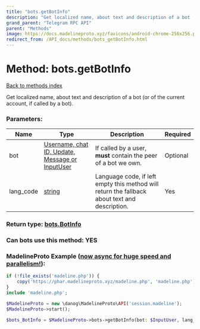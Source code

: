```yaml
---
title: "bots.getBotInfo"
description: "Get localized name, about text and description of a bot (or of the current account, if called by a bot)."
grand_parent: "Telegram RPC API"
parent: "Methods"
image: https://docs.madelineproto.xyz/favicons/android-chrome-256x256.png
redirect_from: /API_docs/methods/bots_getBotInfo.html
---
```

# Method: bots.getBotInfo
[Back to methods index](index.html)



Get localized name, about text and description of a bot (or of the current account, if called by a bot).

### Parameters:

| Name     |    Type       | Description | Required |
|----------|---------------|-------------|----------|
|bot|[Username, chat ID, Update, Message or InputUser](/API_docs/types/InputUser.html) | If called by a user, **must** contain the peer of a bot we own. | Optional|
|lang\_code|[string](/API_docs/types/string.html) | Language code, if left empty this method will return the fallback about text and description. | Yes|


### Return type: [bots.BotInfo](/API_docs/types/bots.BotInfo.html)

### Can bots use this method: **YES**


### MadelineProto Example ([now async for huge speed and parallelism!](https://docs.madelineproto.xyz/docs/ASYNC.html)):


```php
if (!file_exists('madeline.php')) {
    copy('https://phar.madelineproto.xyz/madeline.php', 'madeline.php');
}
include 'madeline.php';

$MadelineProto = new \danog\MadelineProto\API('session.madeline');
$MadelineProto->start();

$bots_BotInfo = $MadelineProto->bots->getBotInfo(bot: $InputUser, lang_code: 'string', );
```

